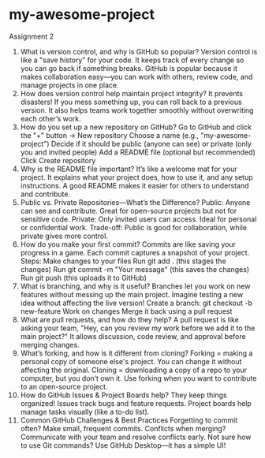 # my-awesome-project
Assignment 2
1. What is version control, and why is GitHub so popular?
Version control is like a "save history" for your code. It keeps track of every change so you can go back if something breaks. GitHub is popular because it makes collaboration easy—you can work with others, review code, and manage projects in one place.
2. How does version control help maintain project integrity?
It prevents disasters! If you mess something up, you can roll back to a previous version. It also helps teams work together smoothly without overwriting each other’s work.
3. How do you set up a new repository on GitHub?
Go to GitHub and click the "+" button → New repository
Choose a name (e.g., "my-awesome-project")
Decide if it should be public (anyone can see) or private (only you and invited people)
Add a README file (optional but recommended)
Click Create repository
4. Why is the README file important?
It’s like a welcome mat for your project. It explains what your project does, how to use it, and any setup instructions. A good README makes it easier for others to understand and contribute.
5. Public vs. Private Repositories—What’s the Difference?
Public: Anyone can see and contribute. Great for open-source projects but not for sensitive code.
Private: Only invited users can access. Ideal for personal or confidential work.
Trade-off: Public is good for collaboration, while private gives more control.
6. How do you make your first commit?
Commits are like saving your progress in a game. Each commit captures a snapshot of your project.
Steps:
Make changes to your files
Run git add . (this stages the changes)
Run git commit -m "Your message" (this saves the changes)
Run git push (this uploads it to GitHub)
7. What is branching, and why is it useful?
Branches let you work on new features without messing up the main project. Imagine testing a new idea without affecting the live version!
Create a branch: git checkout -b new-feature
Work on changes
Merge it back using a pull request
8. What are pull requests, and how do they help?
A pull request is like asking your team, "Hey, can you review my work before we add it to the main project?" It allows discussion, code review, and approval before merging changes.
9. What’s forking, and how is it different from cloning?
Forking = making a personal copy of someone else's project. You can change it without affecting the original.
Cloning = downloading a copy of a repo to your computer, but you don’t own it.
Use forking when you want to contribute to an open-source project.
10. How do GitHub Issues & Project Boards help?
They keep things organized!
Issues track bugs and feature requests.
Project boards help manage tasks visually (like a to-do list).
11. Common GitHub Challenges & Best Practices
Forgetting to commit often? Make small, frequent commits.
Conflicts when merging? Communicate with your team and resolve conflicts early.
Not sure how to use Git commands? Use GitHub Desktop—it has a simple UI!



